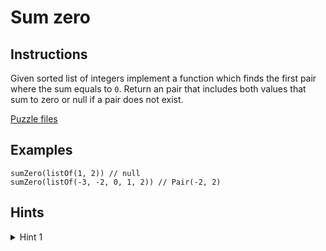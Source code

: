 # Sum zero

## Instructions

Given sorted list of integers implement a function which finds the first pair where the sum equals to `0`. Return an pair that includes both
values that sum to zero or null if a pair does not exist.

[Puzzle files](.)

## Examples

```
sumZero(listOf(1, 2)) // null
sumZero(listOf(-3, -2, 0, 1, 2)) // Pair(-2, 2)
```

## Hints

<details>
<summary>Hint 1</summary>
Use double pointer
</details>
